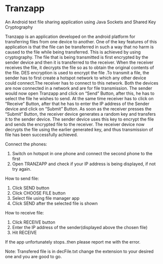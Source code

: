 # Tranzapp
An Android text file sharing application using Java Sockets and Shared Key Cryptography

Tranzapp is an application developed on the android platform for transferring files from one
device to another. One of the key features of this application is that the file can be 
transferred in such a way that no harm is caused to the file while being transferred. This is
achieved by using cryptography. The file that is being transmitted is first encrypted by the 
sender device and then it is transferred to the receiver. When the receiver receives the file, it
decrypts the file so as to obtain the original contents of the file. DES encryption is used to 
encrypt the file .To transmit a file, the sender has to first create a hotspot network to which 
any other device could connect.The receiver has to connect to this network. Both the 
devices are now connected in a network and are for file transmission. The sender would
now open Tranzapp and click on “Send” Button, after this, he has to select the file he wishes
to send. At the same time receiver has to click on “Receive” Button, after that he has to 
enter the IP address of the Sender device and click on “Submit” Button. As soon as the 
receiver presses the “Submit” Button, the receiver device generates a random key and 
transfers it to the sender device. The sender device uses this key to encrypt the file and 
sends the encrypted file to the receiver. The receiver device now decrypts the file using the
earlier generated key, and thus transmission of file has been successfully achieved.

Connect the phones:
1. Switch on hotspot in one phone and connect the second phone to the first
2. Open TRANZAPP and check if your IP address is being displayed, if not try again.

How to send file:
1. Click SEND button
2. Click CHOOSE FILE button
3. Select file using file manager app
4. Click SEND after the selected file is shown

How to receive file:
1. Click RECEIVE button
2. Enter the IP address of the sender(displayed above the chosen file)
3. Hit RECEIVE

If the app unfortunately stops..then please report me with the error.

Note: Transfered file is in decFile.txt change the extension to your desired one and you are good to go.

